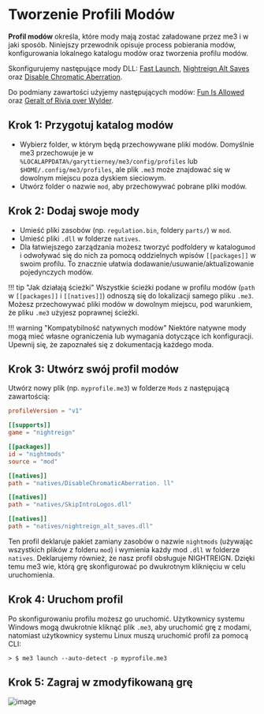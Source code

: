 # Tworzenie Profili Modów

**Profil modów** określa, które mody mają zostać załadowane przez me3 i w jaki sposób. Niniejszy przewodnik opisuje process pobierania modów, konfigurowania lokalnego katalogu modów oraz tworzenia profilu modów.

Skonfigurujemy następujące mody DLL: [Fast Launch](https://www.nexusmods.com/eldenringnightreign/mods/30), [Nightreign Alt Saves](https://www.nexusmods.com/eldenringnightreign/mods/4) oraz [Disable Chromatic Aberration](https://www.nexusmods.com/eldenringnightreign/mods/67).

Do podmiany zawartości użyjemy następujących modów: [Fun Is Allowed](https://www.nexusmods.com/eldenringnightreign/mods/49) oraz [Geralt of Rivia over Wylder](https://www.nexusmods.com/eldenringnightreign/mods/63).

## Krok 1: Przygotuj katalog modów

- Wybierz folder, w którym będą przechowywane pliki modów. Domyślnie me3 przechowuje je w `%LOCALAPPDATA%/garyttierney/me3/config/profiles` lub `$HOME/.config/me3/profiles`, ale plik `.me3` może znajdować się w dowolnym miejscu poza dyskiem sieciowym.
- Utwórz folder o nazwie `mod`, aby przechowywać pobrane pliki modów.

## Krok 2: Dodaj swoje mody

- Umieść pliki zasobów (np. `regulation.bin`, foldery `parts/`) w `mod`.
- Umieść pliki `.dll` w folderze `natives`.
- Dla łatwiejszego zarządzania możesz tworzyć podfoldery w katalogu`mod` i odwoływać się do nich za pomocą oddzielnych wpisów `[[packages]]` w swoim profilu. To znacznie ułatwia dodawanie/usuwanie/aktualizowanie pojedynczych modów.

!!! tip "Jak działają ścieżki"
    Wszystkie ścieżki podane w profilu modów (`path` w `[[packages]]` i `[[natives]]`) odnoszą się do lokalizacji samego pliku `.me3`.
    Możesz przechowywać pliki modów w dowolnym miejscu, pod warunkiem, że pliku `.me3` użyjesz poprawnej ścieżki.



!!! warning "Kompatybilność natywnych modów"
    Niektóre natywne mody mogą mieć własne ograniczenia lub wymagania dotyczące ich konfiguracji. Upewnij się, że zapoznałeś się z dokumentacją każdego moda.

## Krok 3: Utwórz swój profil modów

Utwórz nowy plik (np. `myprofile.me3`) w folderze `Mods` z następującą zawartością:

```toml
profileVersion = "v1"

[[supports]]
game = "nightreign"

[[packages]]
id = "nightmods"
source = "mod"

[[natives]]
path = "natives/DisableChromaticAberration. ll"

[[natives]]
path = "natives/SkipIntroLogos.dll"

[[natives]]
path = "natives/nightreign_alt_saves.dll"
```

Ten profil deklaruje pakiet zamiany zasobów o nazwie `nightmods` (używając wszystkich plików z folderu `mod`) i wymienia każdy mod `.dll` w folderze `natives`. Deklarujemy również, że nasz profil obsługuje NIGHTREIGN. Dzięki temu me3 wie, którą grę skonfigurować po dwukrotnym kliknięciu w celu uruchomienia.

## Krok 4: Uruchom profil

Po skonfigurowaniu profilu możesz go uruchomić. Użytkownicy systemu Windows mogą dwukrotnie kliknąć plik `.me3`, aby uruchomić grę z modami, natomiast użytkownicy systemu Linux muszą uruchomić profil za pomocą CLI:

```shell
> $ me3 launch --auto-detect -p myprofile.me3
```

## Krok 5: Zagraj w zmodyfikowaną grę

![image](https://github.com/user-attachments/assets/9da0bf73-695d-4f0b-af83-2c88e6328fd3)
